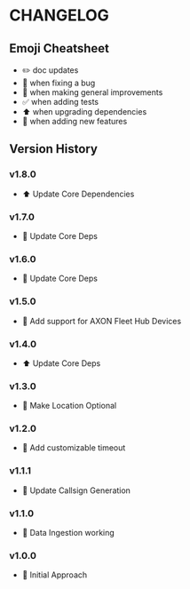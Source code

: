 # CHANGELOG

## Emoji Cheatsheet
- :pencil2: doc updates
- :bug: when fixing a bug
- :rocket: when making general improvements
- :white_check_mark: when adding tests
- :arrow_up: when upgrading dependencies
- :tada: when adding new features

## Version History

### v1.8.0

- :arrow_up: Update Core Dependencies

### v1.7.0

- :rocket: Update Core Deps

### v1.6.0

- :rocket: Update Core Deps

### v1.5.0

- :tada: Add support for AXON Fleet Hub Devices

### v1.4.0

- :arrow_up: Update Core Deps

### v1.3.0

- :rocket: Make Location Optional

### v1.2.0

- :rocket: Add customizable timeout

### v1.1.1

- :rocket: Update Callsign Generation

### v1.1.0

- :rocket: Data Ingestion working

### v1.0.0

- :rocket: Initial Approach

